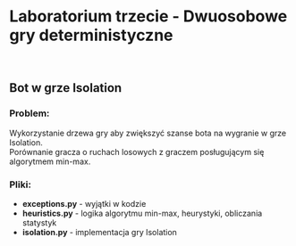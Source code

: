 # Laboratorium trzecie - Dwuosobowe gry deterministyczne

<br/>

## Bot w grze Isolation

### Problem:

Wykorzystanie drzewa gry aby zwiększyć szanse bota na wygranie w grze Isolation. <br/>
Porównanie gracza o ruchach losowych z graczem posługującym się algorytmem min-max.

### Pliki:

* **exceptions.py** - wyjątki w kodzie
* **heuristics.py** - logika algorytmu min-max, heurystyki, obliczania statystyk
* **isolation.py** - implementacja gry Isolation
